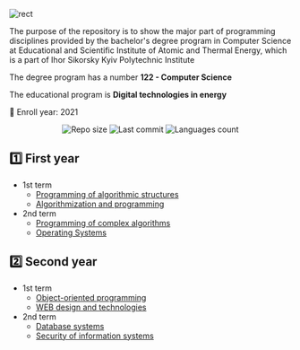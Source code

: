 ![rect](https://capsule-render.vercel.app/api?type=rect&color=0:673AB7,100:73C2CF&text=%20%20KPI%20%20&fontAlign=30&fontSize=30&textBg=true&fontColor=bfe2e2&desc=labouratory%20works&descAlign=60&descAlignY=50&descSize=40)

The purpose of the repository is to show the major part of programming disciplines provided by the bachelor's degree program in Computer Science at Educational and Scientific Institute of Atomic and Thermal Energy, which is a part of Ihor Sikorsky Kyiv Polytechnic Institute <br>

The degree program has a number **122 - Computer Science**  <br>

The educational program is **Digital technologies in energy**

👣 Enroll year: 2021 
<div align="center">
    <img src="https://img.shields.io/github/repo-size/mickzle/KPI_Chores?style=for-the-badge&label=repository%20size&labelColor=6a58bc&color=73c1cf" alt="Repo size"/>
    <img src="https://img.shields.io/github/last-commit/mickzle/KPI_Chores?style=for-the-badge&label=last%20commit&labelColor=6a58bc&color=73c1cf" alt="Last commit"/>     <img src="https://img.shields.io/github/languages/count/mickzle/KPI_Chores?style=for-the-badge&label=languages%20count&labelColor=6a58bc&color=73c1cf"   alt="Languages count"/>
</div>

## :one: First year
- 1st term
  - [Programming of algorithmic structures](https://github.com/mickzle/KPI_Chores/tree/main/1st%20term/Programming%20of%20algorithmic%20structures)
  - [Algorithmization and programming](https://github.com/mickzle/KPI_Chores/tree/main/1st%20term/Algorithmization%20and%20programming)
- 2nd term
  - [Programming of complex algorithms](https://github.com/mickzle/KPI_Chores/tree/main/2nd%20term/Programming%20of%20complex%20algorithms)
  - [Operating Systems](https://github.com/mickzle/KPI_Chores/tree/main/2nd%20term/Operating%20systems)

## :two: Second year
- 1st term
  - [Object-oriented programming](https://github.com/mickzle/KPI_Chores/tree/main/3rd%20term/Object-oriented%20programming)
  - [WEB design and technologies](https://github.com/mickzle/KPI_Chores/tree/main/3rd%20term/WEB%20design%20and%20technologies)
- 2nd term
  - [Database systems](https://github.com/mickzle/KPI_Chores/tree/main/4th%20term/Database%20systems)
  - [Security of information systems](https://github.com/mickzle/KPI_Chores/tree/main/4th%20term/Security%20of%20information%20systems)
